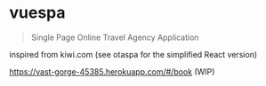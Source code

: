 # vuespa

> Single Page Online Travel Agency Application

inspired from kiwi.com
(see otaspa for the simplified React version)







https://vast-gorge-45385.herokuapp.com/#/book  (WIP)